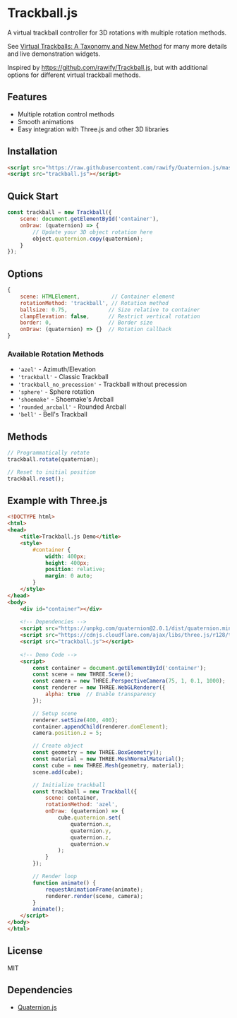 # Trackball.js

A virtual trackball controller for 3D rotations with multiple rotation methods.

See [Virtual Trackballs: A Taxonomy and New Method](https://theshamblog.com/virtual-trackballs-a-taxonomy-and-new-method/) for many more details and live demonstration widgets.

Inspired by https://github.com/rawify/Trackball.js, but with additional options for different virtual trackball methods.

## Features
- Multiple rotation control methods
- Smooth animations
- Easy integration with Three.js and other 3D libraries

## Installation

```html
<script src="https://raw.githubusercontent.com/rawify/Quaternion.js/master/quaternion.min.js"></script>
<script src="trackball.js"></script>
```

## Quick Start

```javascript
const trackball = new Trackball({
    scene: document.getElementById('container'),
    onDraw: (quaternion) => {
        // Update your 3D object rotation here
        object.quaternion.copy(quaternion);
    }
});
```

## Options

```javascript
{
    scene: HTMLElement,          // Container element
    rotationMethod: 'trackball', // Rotation method
    ballsize: 0.75,             // Size relative to container
    clampElevation: false,      // Restrict vertical rotation
    border: 0,                  // Border size
    onDraw: (quaternion) => {}  // Rotation callback
}
```

### Available Rotation Methods
- `'azel'` - Azimuth/Elevation
- `'trackball'` - Classic Trackball
- `'trackball_no_precession'` - Trackball without precession
- `'sphere'` - Sphere rotation
- `'shoemake'` - Shoemake's Arcball
- `'rounded_arcball'` - Rounded Arcball
- `'bell'` - Bell's Trackball

## Methods

```javascript
// Programmatically rotate
trackball.rotate(quaternion);

// Reset to initial position
trackball.reset();
```

## Example with Three.js
```html
<!DOCTYPE html>
<html>
<head>
    <title>Trackball.js Demo</title>
    <style>
        #container {
            width: 400px;
            height: 400px;
            position: relative;
            margin: 0 auto;
        }
    </style>
</head>
<body>
    <div id="container"></div>
    
    <!-- Dependencies -->
    <script src="https://unpkg.com/quaternion@2.0.1/dist/quaternion.min.js"></script>
    <script src="https://cdnjs.cloudflare.com/ajax/libs/three.js/r128/three.min.js"></script>
    <script src="trackball.js"></script>
    
    <!-- Demo Code -->
    <script>
        const container = document.getElementById('container');
        const scene = new THREE.Scene();
        const camera = new THREE.PerspectiveCamera(75, 1, 0.1, 1000);
        const renderer = new THREE.WebGLRenderer({
            alpha: true  // Enable transparency
        });

        // Setup scene
        renderer.setSize(400, 400);
        container.appendChild(renderer.domElement);
        camera.position.z = 5;

        // Create object
        const geometry = new THREE.BoxGeometry();
        const material = new THREE.MeshNormalMaterial();
        const cube = new THREE.Mesh(geometry, material);
        scene.add(cube);

        // Initialize trackball
        const trackball = new Trackball({
            scene: container,
            rotationMethod: 'azel',
            onDraw: (quaternion) => {
                cube.quaternion.set(
                    quaternion.x,
                    quaternion.y,
                    quaternion.z,
                    quaternion.w
                );
            }
        });

        // Render loop
        function animate() {
            requestAnimationFrame(animate);
            renderer.render(scene, camera);
        }
        animate();
    </script>
</body>
</html>
```

## License
MIT

## Dependencies
- [Quaternion.js](https://github.com/rawify/Quaternion.js)
